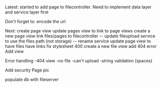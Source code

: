 Latest: started to add page to filecontroller. Need to implement data layer and service layer first

Don't forget to:
encode the url

Next:
create page view
update pages view to link to page views
create a new page view
link files/pages to filecontroller
-- update fileupload service to use the files path (not storage)
-- rename service
update page view to have files have links
fix stylesheet 400
create a new file view
add 404 error
Add view

Error handling
-404 view
-no file
-can't upload
-string validation (spaces)


Add security
Page pic

populate db with fileserver